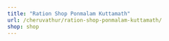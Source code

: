 ```yaml
---
title: "Ration Shop Ponmalam Kuttamath"
url: /cheruvathur/ration-shop-ponmalam-kuttamath/
shop: shop
---
```

